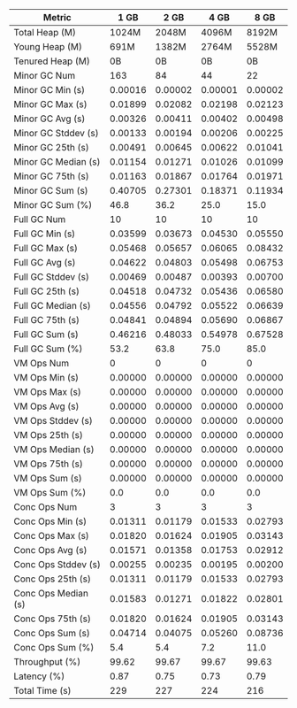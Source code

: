 | Metric | 1 GB | 2 GB | 4 GB | 8 GB |
|------|----|----|----|----|
| Total Heap (M) | 1024M | 2048M | 4096M | 8192M |
| Young Heap (M) | 691M | 1382M | 2764M | 5528M |
| Tenured Heap (M) | 0B | 0B | 0B | 0B |
| Minor GC Num | 163 | 84 | 44 | 22 |
| Minor GC Min (s) | 0.00016 | 0.00002 | 0.00001 | 0.00002 |
| Minor GC Max (s) | 0.01899 | 0.02082 | 0.02198 | 0.02123 |
| Minor GC Avg (s) | 0.00326 | 0.00411 | 0.00402 | 0.00498 |
| Minor GC Stddev (s) | 0.00133 | 0.00194 | 0.00206 | 0.00225 |
| Minor GC 25th (s) | 0.00491 | 0.00645 | 0.00622 | 0.01041 |
| Minor GC Median (s) | 0.01154 | 0.01271 | 0.01026 | 0.01099 |
| Minor GC 75th (s) | 0.01163 | 0.01867 | 0.01764 | 0.01971 |
| Minor GC Sum (s) | 0.40705 | 0.27301 | 0.18371 | 0.11934 |
| Minor GC Sum (%) | 46.8 | 36.2 | 25.0 | 15.0 |
| Full GC Num | 10 | 10 | 10 | 10 |
| Full GC Min (s) | 0.03599 | 0.03673 | 0.04530 | 0.05550 |
| Full GC Max (s) | 0.05468 | 0.05657 | 0.06065 | 0.08432 |
| Full GC Avg (s) | 0.04622 | 0.04803 | 0.05498 | 0.06753 |
| Full GC Stddev (s) | 0.00469 | 0.00487 | 0.00393 | 0.00700 |
| Full GC 25th (s) | 0.04518 | 0.04732 | 0.05436 | 0.06580 |
| Full GC Median (s) | 0.04556 | 0.04792 | 0.05522 | 0.06639 |
| Full GC 75th (s) | 0.04841 | 0.04894 | 0.05690 | 0.06867 |
| Full GC Sum (s) | 0.46216 | 0.48033 | 0.54978 | 0.67528 |
| Full GC Sum (%) | 53.2 | 63.8 | 75.0 | 85.0 |
| VM Ops Num | 0 | 0 | 0 | 0 |
| VM Ops Min (s) | 0.00000 | 0.00000 | 0.00000 | 0.00000 |
| VM Ops Max (s) | 0.00000 | 0.00000 | 0.00000 | 0.00000 |
| VM Ops Avg (s) | 0.00000 | 0.00000 | 0.00000 | 0.00000 |
| VM Ops Stddev (s) | 0.00000 | 0.00000 | 0.00000 | 0.00000 |
| VM Ops 25th (s) | 0.00000 | 0.00000 | 0.00000 | 0.00000 |
| VM Ops Median (s) | 0.00000 | 0.00000 | 0.00000 | 0.00000 |
| VM Ops 75th (s) | 0.00000 | 0.00000 | 0.00000 | 0.00000 |
| VM Ops Sum (s) | 0.00000 | 0.00000 | 0.00000 | 0.00000 |
| VM Ops Sum (%) | 0.0 | 0.0 | 0.0 | 0.0 |
| Conc Ops Num | 3 | 3 | 3 | 3 |
| Conc Ops Min (s) | 0.01311 | 0.01179 | 0.01533 | 0.02793 |
| Conc Ops Max (s) | 0.01820 | 0.01624 | 0.01905 | 0.03143 |
| Conc Ops Avg (s) | 0.01571 | 0.01358 | 0.01753 | 0.02912 |
| Conc Ops Stddev (s) | 0.00255 | 0.00235 | 0.00195 | 0.00200 |
| Conc Ops 25th (s) | 0.01311 | 0.01179 | 0.01533 | 0.02793 |
| Conc Ops Median (s) | 0.01583 | 0.01271 | 0.01822 | 0.02801 |
| Conc Ops 75th (s) | 0.01820 | 0.01624 | 0.01905 | 0.03143 |
| Conc Ops Sum (s) | 0.04714 | 0.04075 | 0.05260 | 0.08736 |
| Conc Ops Sum (%) | 5.4 | 5.4 | 7.2 | 11.0 |
| Throughput (%) | 99.62 | 99.67 | 99.67 | 99.63 |
| Latency (%) | 0.87 | 0.75 | 0.73 | 0.79 |
| Total Time (s) | 229 | 227 | 224 | 216 |
